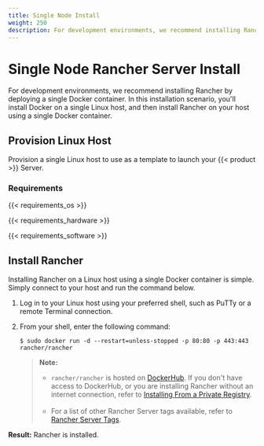 ```yaml
---
title: Single Node Install
weight: 250
description: For development environments, we recommend installing Rancher by deploying a single Docker container.
---
```


# Single Node Rancher Server Install

For development environments, we recommend installing Rancher by deploying a single Docker container. In this installation scenario, you'll install Docker on a single Linux host, and then install Rancher on your host using a single Docker container.

## Provision Linux Host

Provision a single Linux host to use as a template to launch your {{< product >}} Server.

### Requirements

{{< requirements_os >}}

{{< requirements_hardware >}}

{{< requirements_software >}}

## Install Rancher

Installing Rancher on a Linux host using a single Docker container is simple. Simply connect to your host and run the command below.

1.	Log in to your Linux host using your preferred shell, such as PuTTy or a remote Terminal connection.

2.	From your shell, enter the following command:

	```
	$ sudo docker run -d --restart=unless-stopped -p 80:80 -p 443:443 rancher/rancher
	```

	>**Note:**
	>- `rancher/rancher` is hosted on [DockerHub](https://hub.docker.com/). If you don't have access to DockerHub, or you are installing Rancher without an internet connection, refer to [Installing From a Private Registry](/rancher/v2.x/en/installation/air-gap-installation/install-from-private-registry/).<br/><br/>
	>- For a list of other Rancher Server tags available, refer to [Rancher Server Tags](/rancher/v2.x/en/installation/server-tags/).

**Result:** Rancher is installed.
